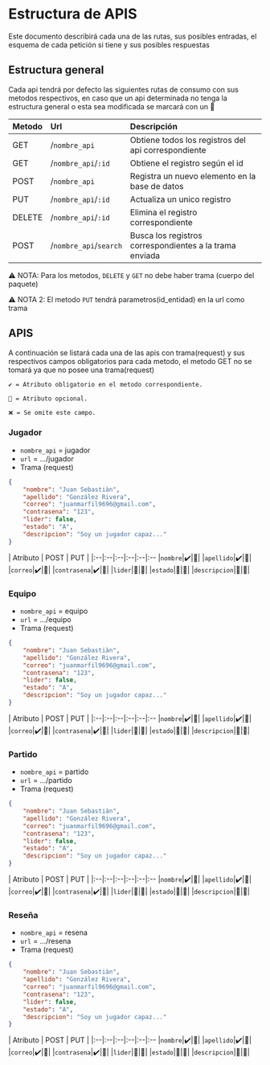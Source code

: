 # Estructura de APIS
Este documento describirá cada una de las rutas, sus posibles entradas, el esquema de cada petición si tiene y sus posibles respuestas 
## Estructura general
Cada api tendrá por defecto las siguientes rutas de consumo con sus metodos respectivos, en caso que un api determinada no tenga la estructura general o esta sea modificada se marcará con un 🚩

| Metodo  				| Url           | Descripción  |
|:----------------|:--------------|:-------------|
| GET  						| /```nombre_api``` | Obtiene todos los registros del api correspondiente
| GET  						| /```nombre_api```/```:id``` | Obtiene el registro según el id
| POST  					| /```nombre_api``` | Registra un nuevo elemento en la base de datos 
| PUT  						| /```nombre_api```/```:id``` | Actualiza un unico registro 
| DELETE  					| /```nombre_api```/```:id``` | Elimina el registro correspondiente
| POST  					| /```nombre_api```/```search``` | Busca los registros correspondientes a la trama enviada

⚠️ NOTA: Para los metodos, ```DELETE``` y  ```GET``` no debe haber trama (cuerpo del paquete)

⚠️ NOTA 2: El metodo ```PUT``` tendrá parametros(id_entidad) en la url como trama

## APIS
A continuación se listará cada una de las apis con trama(request) y sus respectivos campos obligatorios para cada metodo, el metodo GET no se tomará ya que no posee una trama(request)

	✔️ = Atributo obligatorio en el metodo correspondiente.

	🏴 = Atributo opcional.

	❌ = Se omite este campo.

### Jugador 
-	```nombre_api``` = jugador
-	```url``` = .../jugador
- Trama (request)
```json
{
	"nombre": "Juan Sebastiàn",
	"apellido": "González Rivera",
	"correo": "juanmarfil9696@gmail.com",
	"contrasena": "123",
	"lider": false,
	"estado": "A",
	"descripcion": "Soy un jugador capaz..."
}
```
| Atributo  			| POST          | PUT  |
|:--|:--|:--|:--|:--|:--
|```nombre```|✔️|🏴|
|```apellido```|✔️|🏴|
|```correo```|✔️|🏴|
|```contrasena```|✔️|🏴|
|```lider```|🏴️|🏴|
|```estado```|🏴️|🏴|
|```descripcion```|🏴|🏴|


### Equipo 
-	```nombre_api``` = equipo
-	```url``` = .../equipo
- Trama (request)
```json
{
	"nombre": "Juan Sebastiàn",
	"apellido": "González Rivera",
	"correo": "juanmarfil9696@gmail.com",
	"contrasena": "123",
	"lider": false,
	"estado": "A",
	"descripcion": "Soy un jugador capaz..."
}
```
| Atributo  			| POST          | PUT  |
|:--|:--|:--|:--|:--|:--
|```nombre```|✔️|🏴|
|```apellido```|✔️|🏴|
|```correo```|✔️|🏴|
|```contrasena```|✔️|🏴|
|```lider```|🏴️|🏴|
|```estado```|🏴️|🏴|
|```descripcion```|🏴|🏴|



### Partido 
-	```nombre_api``` = partido
-	```url``` = .../partido
- Trama (request)
```json
{
	"nombre": "Juan Sebastiàn",
	"apellido": "González Rivera",
	"correo": "juanmarfil9696@gmail.com",
	"contrasena": "123",
	"lider": false,
	"estado": "A",
	"descripcion": "Soy un jugador capaz..."
}
```
| Atributo  			| POST          | PUT  |
|:--|:--|:--|:--|:--|:--
|```nombre```|✔️|🏴|
|```apellido```|✔️|🏴|
|```correo```|✔️|🏴|
|```contrasena```|✔️|🏴|
|```lider```|🏴️|🏴|
|```estado```|🏴️|🏴|
|```descripcion```|🏴|🏴|


### Reseña 
-	```nombre_api``` = resena
-	```url``` = .../resena
- Trama (request)
```json
{
	"nombre": "Juan Sebastiàn",
	"apellido": "González Rivera",
	"correo": "juanmarfil9696@gmail.com",
	"contrasena": "123",
	"lider": false,
	"estado": "A",
	"descripcion": "Soy un jugador capaz..."
}
```
| Atributo  			| POST          | PUT  |
|:--|:--|:--|:--|:--|:--
|```nombre```|✔️|🏴|
|```apellido```|✔️|🏴|
|```correo```|✔️|🏴|
|```contrasena```|✔️|🏴|
|```lider```|🏴️|🏴|
|```estado```|🏴️|🏴|
|```descripcion```|🏴|🏴|
